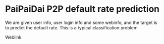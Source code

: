 # PaiPaiDai P2P default rate prediction

We are given user info, user login info and some webinfo, and the target is to predict the default rate. This is a typical classification problem

Weblink
